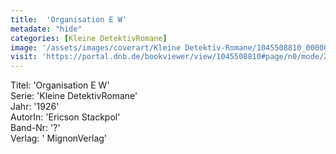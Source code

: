 ```yaml
---
title:  'Organisation E W'
metadate: "hide"
categories: [Kleine DetektivRomane]
image: '/assets/images/coverart/Kleine Detektiv-Romane/1045508810_00000010.jpg'
visit: 'https://portal.dnb.de/bookviewer/view/1045508810#page/n0/mode/2up'
---
```

Titel: 'Organisation E W' <br>
Serie: 'Kleine DetektivRomane' <br>
Jahr: '1926' <br>
AutorIn: 'Ericson Stackpol' <br>
Band-Nr: '?' <br>
Verlag: ' MignonVerlag'
